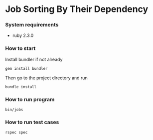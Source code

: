 # Job Sorting By Their Dependency

### System requirements

* ruby 2.3.0

### How to start

Install bundler if not already

 ```
 gem install bundler
 ```

 Then go to the project directory and run
 ```
 bundle install
 ```

### How to run program

```
bin/jobs
```

### How to run test cases

```
rspec spec
```